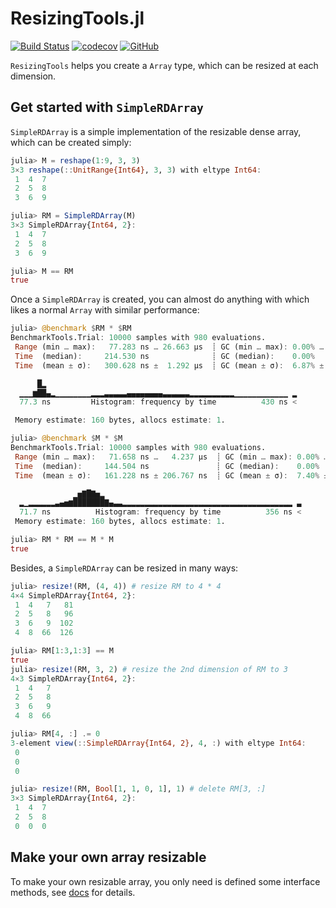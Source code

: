 # ResizingTools.jl

[![Build Status](https://github.com/wangl-cc/ResizingTools.jl/actions/workflows/ci.yml/badge.svg?branch=master)](https://github.com/wangl-cc/ResizingTools.jl/actions/workflows/ci.yml)
[![codecov](https://codecov.io/gh/wangl-cc/ResizingTools.jl/branch/master/graph/badge.svg)](https://codecov.io/gh/wangl-cc/ResizingTools.jl)
[![GitHub](https://img.shields.io/github/license/wangl-cc/ResizingTools.jl)](https://github.com/wangl-cc/ResizingTools.jl/blob/master/LICENSE)

`ResizingTools` helps you create a `Array` type, which can be resized at each dimension.

## Get started with `SimpleRDArray`

`SimpleRDArray` is a simple implementation of the resizable dense array, which
can be created simply:

```julia
julia> M = reshape(1:9, 3, 3)
3×3 reshape(::UnitRange{Int64}, 3, 3) with eltype Int64:
 1  4  7
 2  5  8
 3  6  9

julia> RM = SimpleRDArray(M)
3×3 SimpleRDArray{Int64, 2}:
 1  4  7
 2  5  8
 3  6  9

julia> M == RM
true
```

Once a `SimpleRDArray` is created, you can almost do anything with which likes a
normal `Array` with similar performance:

```julia
julia> @benchmark $RM * $RM
BenchmarkTools.Trial: 10000 samples with 980 evaluations.
 Range (min … max):   77.283 ns … 26.663 μs  ┊ GC (min … max): 0.00% … 0.00%
 Time  (median):     214.530 ns              ┊ GC (median):    0.00%
 Time  (mean ± σ):   300.628 ns ±  1.292 μs  ┊ GC (mean ± σ):  6.87% ± 5.58%

      █▂                                                        
  ▁▁▁▆██▄▂▁▁▁▁▁▁▁▁▂▂▂▃▃▃▃▃▄▄▄▄▄▄▄▄▃▃▃▃▃▃▂▂▂▂▂▂▂▂▂▂▁▁▁▁▁▁▁▁▁▁▁▁ ▂
  77.3 ns         Histogram: frequency by time          430 ns <

 Memory estimate: 160 bytes, allocs estimate: 1.

julia> @benchmark $M * $M
BenchmarkTools.Trial: 10000 samples with 980 evaluations.
 Range (min … max):   71.658 ns …   4.237 μs  ┊ GC (min … max): 0.00% … 94.53%
 Time  (median):     144.504 ns               ┊ GC (median):    0.00%
 Time  (mean ± σ):   161.228 ns ± 206.767 ns  ┊ GC (mean ± σ):  7.40% ±  5.60%

              ▁▅▇█▇▅▂                                            
  ▂▁▂▂▂▂▂▂▃▄▅▆███████▇▄▃▃▂▂▂▂▂▂▂▂▂▂▂▂▂▂▂▂▂▂▂▂▂▂▂▂▂▂▂▂▂▂▂▂▂▂▂▂▂▂ ▃
  71.7 ns          Histogram: frequency by time          356 ns <
 Memory estimate: 160 bytes, allocs estimate: 1.

julia> RM * RM == M * M
true
```

Besides, a `SimpleRDArray` can be resized in many ways:

```julia
julia> resize!(RM, (4, 4)) # resize RM to 4 * 4
4×4 SimpleRDArray{Int64, 2}:
 1  4   7   81
 2  5   8   96
 3  6   9  102
 4  8  66  126

julia> RM[1:3,1:3] == M
true
julia> resize!(RM, 3, 2) # resize the 2nd dimension of RM to 3
4×3 SimpleRDArray{Int64, 2}:
 1  4   7
 2  5   8
 3  6   9
 4  8  66

julia> RM[4, :] .= 0
3-element view(::SimpleRDArray{Int64, 2}, 4, :) with eltype Int64:
 0
 0
 0

julia> resize!(RM, Bool[1, 1, 0, 1], 1) # delete RM[3, :]
3×3 SimpleRDArray{Int64, 2}:
 1  4  7
 2  5  8
 0  0  0
```

## Make your own array resizable

To make your own resizable array, you only need is defined some interface
methods, see [docs]() for details.